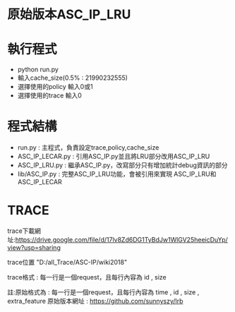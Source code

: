 # 原始版本ASC_IP_LRU

# 執行程式
- python run.py
- 輸入cache_size(0.5% : 21990232555)
- 選擇使用的policy 輸入0或1
- 選擇使用的trace 輸入0

# 程式結構
- run.py : 主程式，負責設定trace,policy,cache_size
- ASC_IP_LECAR.py : 引用ASC_IP.py並且將LRU部分改用ASC_IP_LRU
- ASC_IP_LRU.py : 繼承ASC_IP.py，改寫部分只有增加統計debug資訊的部分
- lib/ASC_IP.py : 完整ASC_IP_LRU功能，會被引用來實現 ASC_IP_LRU和ASC_IP_LECAR


# TRACE
trace下載網址:https://drive.google.com/file/d/17lv8Zd6DG1TyBdJw1WlGV25heeicDuYp/view?usp=sharing

trace位置 "D:/all_Trace/ASC-IP/wiki2018"

trace格式 : 每一行是一個request，且每行內容為 id , size

註:原始格式為 : 每一行是一個request，且每行內容為 time , id , size , extra_feature
原始版本網址 : https://github.com/sunnyszy/lrb
